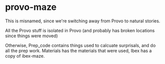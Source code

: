 # provo-maze

This is misnamed, since we're switching away from Provo to natural stories. 

All the Provo stuff is isolated in Provo (and probably has broken locations since things were moved)

Otherwise, Prep_code contains things used to calcuate surprisals, and do all the prep work. Materials has the materials that were used, Ibex has a copy of ibex-maze. 
